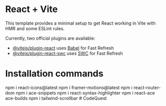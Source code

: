 # React + Vite

This template provides a minimal setup to get React working in Vite with HMR and some ESLint rules.

Currently, two official plugins are available:

- [@vitejs/plugin-react](https://github.com/vitejs/vite-plugin-react/blob/main/packages/plugin-react/README.md) uses [Babel](https://babeljs.io/) for Fast Refresh
- [@vitejs/plugin-react-swc](https://github.com/vitejs/vite-plugin-react-swc) uses [SWC](https://swc.rs/) for Fast Refresh


# Installation commands 


npm i react-icons@latest
npm i framer-motions@latest
npm i react-router-dom
npm i ace-snippets
npm i react-syntax-highlighter
npm i react-ace ace-builds
npm i tailwind-scrollbar
#   C o d e Q u e s t  
 